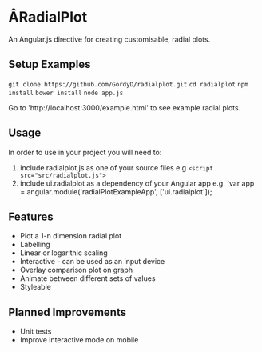 ÂRadialPlot 
===========

An Angular.js directive for creating customisable, radial plots. 

Setup Examples
--------------

`git clone https://github.com/GordyD/radialplot.git`
`cd radialplot`
`npm install`
`bower install`
`node app.js`

Go to 'http://localhost:3000/example.html' to see example radial plots.

Usage
-----

In order to use in your project you will need to:

1. include radialplot.js as one of your source files e.g `<script src="src/radialplot.js">`
2. include ui.radialplot as a dependency of your Angular app e.g. `var app = angular.module('radialPlotExampleApp', ['ui.radialplot']);

Features
--------

- Plot a 1-n dimension radial plot
- Labelling 
- Linear or logarithic scaling
- Interactive - can be used as an input device
- Overlay comparison plot on graph
- Animate between different sets of values
- Styleable
 
Planned Improvements
--------------------

- Unit tests 
- Improve interactive mode on mobile

